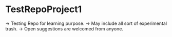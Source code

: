# TestRepoProject1
  → Testing Repo for learning purpose.
  → May include all sort of experimental trash.
  → Open suggestions are welcomed from anyone.
